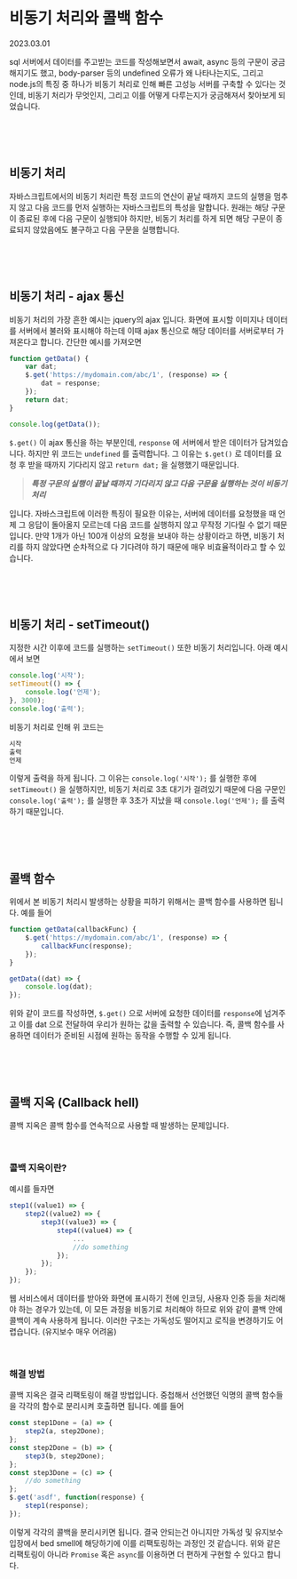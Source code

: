 # 비동기 처리와 콜백 함수

2023.03.01

sql 서버에서 데이터를 주고받는 코드를 작성해보면서 await, async 등의 구문이 궁금해지기도 했고, body-parser 등의 undefined 오류가 왜 나타나는지도, 그리고 node.js의 특징 중 하나가 비동기 처리로 인해 빠른 고성능 서버를 구축할 수 있다는 것인데, 비동기 처리가 무엇인지, 그리고 이를 어떻게 다루는지가 궁금해져서 찾아보게 되었습니다.

<br/>
<br/>
<br/>

## 비동기 처리
자바스크립트에서의 비동기 처리란 특정 코드의 연산이 끝날 때까지 코드의 실행을 멈추지 않고 다음 코드를 먼저 실행하는 자바스크립트의 특성을 말합니다. 원래는 해당 구문이 종료된 후에 다음 구문이 실행되야 하지만, 비동기 처리를 하게 되면 해당 구문이 종료되지 않았음에도 불구하고 다음 구문을 실행합니다.

<br/>
<br/>
<br/>

## 비동기 처리 - ajax 통신
비동기 처리의 가장 흔한 예시는 jquery의 ajax 입니다. 화면에 표시할 이미지나 데이터를 서버에서 불러와 표시해야 하는데 이때 ajax 통신으로 해당 데이터를 서버로부터 가져온다고 합니다. 간단한 예시를 가져오면

```js
function getData() {
	var dat;
	$.get('https://mydomain.com/abc/1', (response) => {
		dat = response;
	});
	return dat;
}

console.log(getData());
```

```$.get()``` 이 ajax 통신을 하는 부분인데, ```response``` 에 서버에서 받은 데이터가 담겨있습니다. 하지만 위 코드는 ```undefined``` 를 출력합니다. 그 이유는 ```$.get()``` 로 데이터를 요청 후 받을 때까지 기다리지 않고 ```return dat;``` 을 실행했기 때문입니다.

> ***특정 구문의 실행이 끝날 때까지 기다리지 않고 다음 구문을 실행하는 것이 비동기 처리***

입니다. 자바스크립트에 이러한 특징이 필요한 이유는, 서버에 데이터를 요청했을 때 언제 그 응답이 돌아올지 모르는데 다음 코드를 실행하지 않고 무작정 기다릴 수 없기 때문입니다. 만약 1개가 아닌 100개 이상의 요청을 보내야 하는 상황이라고 하면, 비동기 처리를 하지 않았다면 순차적으로 다 기다려야 하기 때문에 매우 비효율적이라고 할 수 있습니다.

<br/>
<br/>
<br/>

## 비동기 처리 - setTimeout()
지정한 시간 이후에 코드를 실행하는 ```setTimeout()``` 또한 비동기 처리입니다. 아래 예시에서 보면

```js
console.log('시작');
setTimeout(() => {
    console.log('언제');
}, 3000);
console.log('출력');
```

비동기 처리로 인해 위 코드는
```txt
시작
출력
언제
```

이렇게 출력을 하게 됩니다. 그 이유는 ```console.log('시작');``` 를 실행한 후에 ```setTimeout()``` 을 실행하지만, 비동기 처리로 3초 대기가 걸려있기 때문에 다음 구문인 ```console.log('출력');``` 를 실행한 후 3초가 지났을 때 ```console.log('언제');``` 를 출력하기 때문입니다.

<br/>
<br/>
<br/>

## 콜백 함수
위에서 본 비동기 처리시 발생하는 상황을 피하기 위해서는 콜백 함수를 사용하면 됩니다. 예를 들어

```js
function getData(callbackFunc) {
	$.get('https://mydomain.com/abc/1', (response) => {
		callbackFunc(response);
	});
}

getData((dat) => {
	console.log(dat);
});
```

위와 같이 코드를 작성하면, ```$.get()``` 으로 서버에 요청한 데이터를 ```response```에 넘겨주고 이를 dat 으로 전달하여 우리가 원하는 값을 출력할 수 있습니다. 즉, 콜백 함수를 사용하면 데이터가 준비된 시점에 원하는 동작을 수행할 수 있게 됩니다.

<br/>
<br/>
<br/>

## 콜백 지옥 (Callback hell)
콜백 지옥은 콜백 함수를 연속적으로 사용할 때 발생하는 문제입니다. 

<br/>

### 콜백 지옥이란?
예시를 들자면

```js
step1((value1) => {
    step2((value2) => {
        step3((value3) => {
            step4((value4) => {
                ...
                //do something
            });
        });
    });
});
```

웹 서비스에서 데이터를 받아와 화면에 표시하기 전에 인코딩, 사용자 인증 등을 처리해야 하는 경우가 있는데, 이 모든 과정을 비동기로 처리해야 하므로 위와 같이 콜백 안에 콜백이 계속 사용하게 됩니다. 이러한 구조는 가독성도 떨어지고 로직을 변경하기도 어렵습니다. (유지보수 매우 어려움) 

<br/>

### 해결 방법
콜백 지옥은 결국 리팩토링이 해결 방법입니다. 중첩해서 선언했던 익명의 콜백 함수들을 각각의 함수로 분리시켜 호출하면 됩니다. 예를 들어

```js
const step1Done = (a) => {
	step2(a, step2Done);
};
const step2Done = (b) => {
	step3(b, step2Done);
};
const step3Done = (c) => {
	//do something
};
$.get('asdf', function(response) {
	step1(response);
});
```

이렇게 각각의 콜백을 분리시키면 됩니다. 결국 안되는건 아니지만 가독성 및 유지보수 입장에서 bed smell에 해당하기에 이를 리팩토링하는 과정인 것 같습니다. 위와 같은 리팩토링이 아니라 ```Promise``` 혹은 ```async```를 이용하면 더 편하게 구현할 수 있다고 합니다.